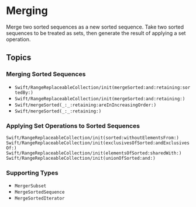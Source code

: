 # Merging

Merge two sorted sequences as a new sorted sequence.
Take two sorted sequences to be treated as sets,
then generate the result of applying a set operation.

## Topics

### Merging Sorted Sequences

- ``Swift/RangeReplaceableCollection/init(mergeSorted:and:retaining:sortedBy:)``
- ``Swift/RangeReplaceableCollection/init(mergeSorted:and:retaining:)``
- ``Swift/mergeSorted(_:_:retaining:areInIncreasingOrder:)``
- ``Swift/mergeSorted(_:_:retaining:)``

### Applying Set Operations to Sorted Sequences

``Swift/RangeReplaceableCollection/init(sorted:withoutElementsFrom:)``
``Swift/RangeReplaceableCollection/init(exclusivesOfSorted:andExclusivesOf:)``
``Swift/RangeReplaceableCollection/init(elementsOfSorted:sharedWith:)``
``Swift/RangeReplaceableCollection/init(unionOfSorted:and:)``

### Supporting Types

- ``MergerSubset``
- ``MergeSortedSequence``
- ``MergeSortedIterator``
